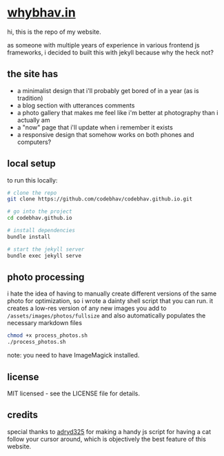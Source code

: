 # [whybhav.in](https://whybhav.in/)

hi, this is the repo of my website.

as someone with multiple years of experience in various frontend js frameworks, i decided to built this with jekyll because why the heck not?

## the site has

-   a minimalist design that i'll probably get bored of in a year (as is tradition)
-   a blog section with utterances comments
-   a photo gallery that makes me feel like i'm better at photography than i actually am
-   a "now" page that i'll update when i remember it exists
-   a responsive design that somehow works on both phones and computers?

## local setup

to run this locally:

```bash
# clone the repo
git clone https://github.com/codebhav/codebhav.github.io.git

# go into the project
cd codebhav.github.io

# install dependencies
bundle install

# start the jekyll server
bundle exec jekyll serve
```

## photo processing

i hate the idea of having to manually create different versions of the same photo for optimization, so i wrote a dainty shell script that you can run. it creates a low-res version of any new images you add to `/assets/images/photos/fullsize` and also automatically populates the necessary markdown files

```bash
chmod +x process_photos.sh
./process_photos.sh
```

note: you need to have ImageMagick installed.

## license

MIT licensed - see the LICENSE file for details.

## credits

special thanks to [adryd325](https://github.com/adryd325/oneko.js) for making a handy js script for having a cat follow your cursor around, which is objectively the best feature of this website.
